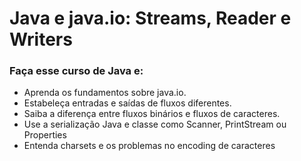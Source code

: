 # Java e java.io: Streams, Reader e Writers

### Faça esse curso de Java e:

- Aprenda os fundamentos sobre java.io.
- Estabeleça entradas e saídas de fluxos diferentes.
- Saiba a diferença entre fluxos binários e fluxos de caracteres.
- Use a serialização Java e classe como Scanner, PrintStream ou Properties
- Entenda charsets e os problemas no encoding de caracteres
